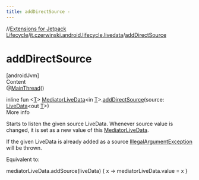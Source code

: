 ```yaml
---
title: addDirectSource -
---
```

//[Extensions for Jetpack Lifecycle](../index.html)/[it.czerwinski.android.lifecycle.livedata](index.html)/[addDirectSource](add-direct-source.html)



# addDirectSource  
[androidJvm]  
Content  
@[MainThread](https://developer.android.com/reference/kotlin/androidx/annotation/MainThread.html)()  
  
inline fun <[T](add-direct-source.html)> [MediatorLiveData](https://developer.android.com/reference/kotlin/androidx/lifecycle/MediatorLiveData.html)<in [T](add-direct-source.html)>.[addDirectSource](add-direct-source.html)(source: [LiveData](https://developer.android.com/reference/kotlin/androidx/lifecycle/LiveData.html)<out [T](add-direct-source.html)>)  
More info  


Starts to listen the given source LiveData. Whenever source value is changed, it is set as a new value of this [MediatorLiveData](https://developer.android.com/reference/kotlin/androidx/lifecycle/MediatorLiveData.html).



If the given LiveData is already added as a source [IllegalArgumentException](https://kotlinlang.org/api/latest/jvm/stdlib/kotlin/-illegal-argument-exception/index.html) will be thrown.



Equivalent to:

mediatorLiveData.addSource(liveData) { x -> mediatorLiveData.value = x }  



